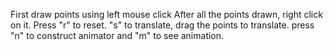 First draw points using left mouse click
After all the points drawn, right click on it.
Press "r" to reset.
"s" to translate, drag the points to translate.
press "n" to construct animator
and "m" to see animation.
